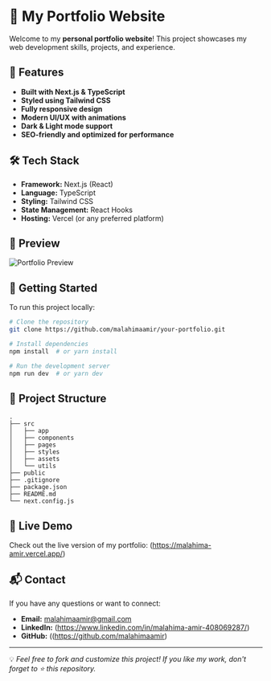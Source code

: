 # 🚀 My Portfolio Website

Welcome to my **personal portfolio website**! This project showcases my web development skills, projects, and experience.

## 🌟 Features
- **Built with Next.js & TypeScript**
- **Styled using Tailwind CSS**
- **Fully responsive design**
- **Modern UI/UX with animations**
- **Dark & Light mode support**
- **SEO-friendly and optimized for performance**

## 🛠️ Tech Stack
- **Framework:** Next.js (React)
- **Language:** TypeScript
- **Styling:** Tailwind CSS
- **State Management:** React Hooks
- **Hosting:** Vercel (or any preferred platform)

## 📸 Preview
![Portfolio Preview](https://malahima-amir.vercel.app/)

## 🚀 Getting Started
To run this project locally:

```sh
# Clone the repository
git clone https://github.com/malahimaamir/your-portfolio.git

# Install dependencies
npm install  # or yarn install

# Run the development server
npm run dev  # or yarn dev
```

## 📂 Project Structure
```
.
├── src
│   ├── app
│   ├── components
│   ├── pages
│   ├── styles
│   ├── assets
│   └── utils
├── public
├── .gitignore
├── package.json
├── README.md
└── next.config.js
```

## 📌 Live Demo
Check out the live version of my portfolio: (https://malahima-amir.vercel.app/)

## 📬 Contact
If you have any questions or want to connect:
- **Email:** malahimaamir@gmail.com
- **LinkedIn:** (https://www.linkedin.com/in/malahima-amir-408069287/)
- **GitHub:** ((https://github.com/malahimaamir)

---
💡 _Feel free to fork and customize this project! If you like my work, don't forget to ⭐ this repository._

